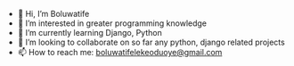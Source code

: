 - 👋 Hi, I’m Boluwatife
- 👀 I’m interested in greater programming knowledge
- 🌱 I’m currently learning Django, Python
- 💞️ I’m looking to collaborate on so far any python, django related projects 
- 📫 How to reach me: boluwatifelekeoduoye@gmail.com

<!---
Py-God/Py-God is a ✨ special ✨ repository because its `README.md` (this file) appears on your GitHub profile.
You can click the Preview link to take a look at your changes.
--->
